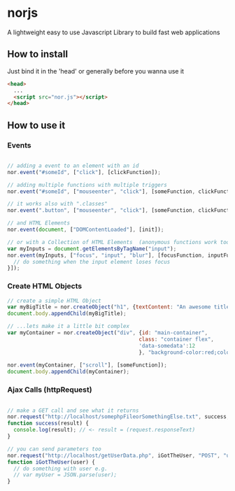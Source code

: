 # norjs

A lightweight easy to use Javascript Library to build fast web applications

## How to install

Just bind it in the 'head' or generally before you wanna use it
```HTML
<head>
  ...
  <script src="nor.js"></script>
</head>
```

## How to use it
### Events
```javascript

// adding a event to an element with an id
nor.event("#someId", ["click"], [clickFunction]);

// adding multiple functions with multiple triggers
nor.event("#someId", ["mouseenter", "click"], [someFunction, clickFunction]);

// it works also with ".classes"
nor.event(".button", ["mouseenter", "click"], [someFunction, clickFunction]);

// and HTML Elements
nor.event(document, ["DOMContentLoaded"], [init]);

// or with a Collection of HTML Elements  (anonymous functions work too)
var myInputs = document.getElementsByTagName("input");
nor.event(myInputs, ["focus", "input", "blur"], [focusFunction, inputFunction, function(e) {
  // do something when the input element loses focus
}]);

```

### Create HTML Objects

```javascript
// create a simple HTML Object
var myBigTitle = nor.createObject("h1", {textContent: "An awesome title"});
document.body.appendChild(myBigTitle);

// ...lets make it a little bit complex
var myContainer = nor.createObject("div", {id: "main-container", 
                                          class: "container flex", 
                                          'data-somedata':12
                                          }, "background-color:red;color:yellow");
                                          
nor.event(myContainer, ["scroll"], [someFunction]);
document.body.appendChild(myContainer);
```

### Ajax Calls (httpRequest)

```javascript

// make a GET call and see what it returns 
nor.request("http://localhost/somephpFileorSomethingElse.txt", success, "GET");
function success(result) {
  console.log(result); // <- result = (request.responseText)
}

// you can send parameters too
nor.request("http://localhost/getUserData.php", iGotTheUser, "POST", "userId="+userId);
function iGotTheUser(user) {
  // do something with user e.g.
  // var myUser = JSON.parse(user);
}
```


